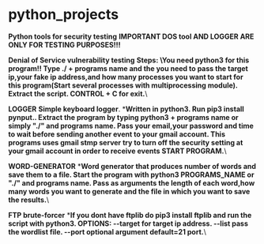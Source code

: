 # python_projects
**Python tools for security testing**
**IMPORTANT DOS tool AND LOGGER ARE ONLY FOR TESTING PURPOSES!!!**

**Denial of Service vulnerability testing**
**Steps:
  \You need python3 for this program!!
Type ./ + programs name and the you need to pass the target ip,your fake ip address,and how many processes you want to start        for this program(Start several processes with multiprocessing module).
Extract the script.
CONTROL + C for exit.**\

**LOGGER**
**Simple keyboard logger**.
  \***Written in python3.
  Run pip3 install pynput..
  Extract the program by typing python3 + programs name or simply "./"  and programs name.
  Pass your email,your password and time to wait before sending another event to your gmail account.
  This programs uses gmail stmp server try to turn off the security setting at your gmail account in order to receive events
  START PROGRAM.**\

**WORD-GENERATOR**
\***Word generator that produces number of words and save them to a file.
  Start the program with python3 PROGRAMS_NAME or "./" and programs name.
  Pass as arguments the length of each word,how many words you want to generate and the file in which you want to save the              results.**\

**FTP brute-forcer**
\***If you dont have ftplib do pip3 install ftplib and run the script with python3.
  OPTIONS:
  --target for target ip address.
  --list pass the wordlist file.
  --port optional argument default=21 port.**\





